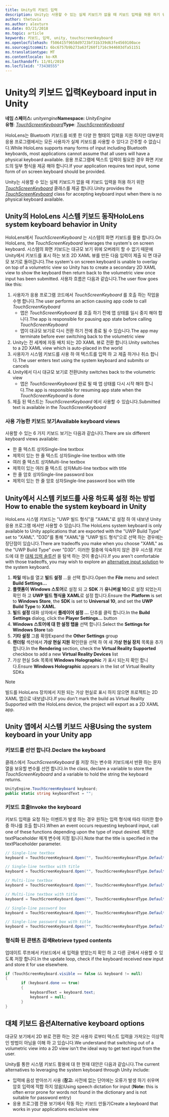 ```yaml
---
title: Unity의 키보드 입력
description: Unity는 사용할 수 있는 실제 키보드가 없을 때 키보드 입력을 허용 하기 위한 TouchScreenKeyboard 클래스를 제공 합니다.
author: thetuvix
ms.author: alexturn
ms.date: 03/21/2018
ms.topic: article
keywords: 키보드, 입력, unity, touchscreenkeyboard
ms.openlocfilehash: f506415f9658d9723bf31b339d63fe4569100ace
ms.sourcegitcommit: 6bc6757b9b273a63f260f1716c944603dfa51151
ms.translationtype: MT
ms.contentlocale: ko-KR
ms.lasthandoff: 11/01/2019
ms.locfileid: "73438555"
---
```

# <a name="keyboard-input-in-unity"></a><span data-ttu-id="3e386-104">Unity의 키보드 입력</span><span class="sxs-lookup"><span data-stu-id="3e386-104">Keyboard input in Unity</span></span>

<span data-ttu-id="3e386-105">**네임 스페이스:** *unityengine*</span><span class="sxs-lookup"><span data-stu-id="3e386-105">**Namespace:** *UnityEngine*</span></span><br>
 <span data-ttu-id="3e386-106">**유형**:  *[TouchScreenKeyboard](https://docs.unity3d.com/ScriptReference/TouchScreenKeyboard.html)*</span><span class="sxs-lookup"><span data-stu-id="3e386-106">**Type**: *[TouchScreenKeyboard](https://docs.unity3d.com/ScriptReference/TouchScreenKeyboard.html)*</span></span>

<span data-ttu-id="3e386-107">HoloLens는 Bluetooth 키보드를 비롯 한 다양 한 형태의 입력을 지원 하지만 대부분의 응용 프로그램에서는 모든 사용자가 실제 키보드를 사용할 수 있다고 간주할 수 없습니다.</span><span class="sxs-lookup"><span data-stu-id="3e386-107">While HoloLens supports many forms of input including Bluetooth keyboards, most applications cannot assume that all users will have a physical keyboard available.</span></span> <span data-ttu-id="3e386-108">응용 프로그램에 텍스트 입력이 필요한 경우 화면 키보드의 일부 형식을 제공 해야 합니다.</span><span class="sxs-lookup"><span data-stu-id="3e386-108">If your application requires text input, some form of on screen keyboard should be provided.</span></span>

<span data-ttu-id="3e386-109">Unity는 사용할 수 있는 실제 키보드가 없을 때 키보드 입력을 허용 하기 위한 *[TouchScreenKeyboard](https://docs.unity3d.com/ScriptReference/TouchScreenKeyboard.html)* 클래스를 제공 합니다.</span><span class="sxs-lookup"><span data-stu-id="3e386-109">Unity provides the *[TouchScreenKeyboard](https://docs.unity3d.com/ScriptReference/TouchScreenKeyboard.html)* class for accepting keyboard input when there is no physical keyboard available.</span></span>

## <a name="hololens-system-keyboard-behavior-in-unity"></a><span data-ttu-id="3e386-110">Unity의 HoloLens 시스템 키보드 동작</span><span class="sxs-lookup"><span data-stu-id="3e386-110">HoloLens system keyboard behavior in Unity</span></span>

<span data-ttu-id="3e386-111">HoloLens에서 *TouchScreenKeyboard* 는 시스템의 화면 키보드를 활용 합니다.</span><span class="sxs-lookup"><span data-stu-id="3e386-111">On HoloLens, the *TouchScreenKeyboard* leverages the system's on screen keyboard.</span></span> <span data-ttu-id="3e386-112">시스템의 화면 키보드는 대규모 보기 위에 오버레이 할 수 없기 때문에 Unity에서 키보드를 표시 하는 보조 2D XAML 뷰를 만든 다음 입력이 제출 되 면 대규모 보기로 돌아갑니다.</span><span class="sxs-lookup"><span data-stu-id="3e386-112">The system's on screen keyboard is unable to overlay on top of a volumetric view so Unity has to create a secondary 2D XAML view to show the keyboard then return back to the volumetric view once input has been submitted.</span></span> <span data-ttu-id="3e386-113">사용자 흐름은 다음과 같습니다.</span><span class="sxs-lookup"><span data-stu-id="3e386-113">The user flow goes like this:</span></span>
1. <span data-ttu-id="3e386-114">사용자가 응용 프로그램 코드에서 *TouchScreenKeyboard* 를 호출 하는 작업을 수행 합니다.</span><span class="sxs-lookup"><span data-stu-id="3e386-114">The user performs an action causing app code to call *TouchScreenKeyboard*</span></span>
    * <span data-ttu-id="3e386-115">앱은 *TouchScreenKeyboard* 를 호출 하기 전에 앱 상태를 일시 중지 해야 합니다.</span><span class="sxs-lookup"><span data-stu-id="3e386-115">The app is responsible for pausing app state before calling *TouchScreenKeyboard*</span></span>
    * <span data-ttu-id="3e386-116">앱이 대규모 보기로 다시 전환 하기 전에 종료 될 수 있습니다.</span><span class="sxs-lookup"><span data-stu-id="3e386-116">The app may terminate before ever switching back to the volumetric view</span></span>
2. <span data-ttu-id="3e386-117">Unity는 전 세계에 자동 배치 되는 2D XAML 뷰로 전환 합니다.</span><span class="sxs-lookup"><span data-stu-id="3e386-117">Unity switches to a 2D XAML view which is auto-placed in the world</span></span>
3. <span data-ttu-id="3e386-118">사용자가 시스템 키보드를 사용 하 여 텍스트를 입력 하 고 제출 하거나 취소 합니다.</span><span class="sxs-lookup"><span data-stu-id="3e386-118">The user enters text using the system keyboard and submits or cancels</span></span>
4. <span data-ttu-id="3e386-119">Unity에서 다시 대규모 보기로 전환</span><span class="sxs-lookup"><span data-stu-id="3e386-119">Unity switches back to the volumetric view</span></span>
    * <span data-ttu-id="3e386-120">앱은 *TouchScreenKeyboard* 완료 될 때 앱 상태를 다시 시작 해야 합니다.</span><span class="sxs-lookup"><span data-stu-id="3e386-120">The app is responsible for resuming app state when the *TouchScreenKeyboard* is done</span></span>
5. <span data-ttu-id="3e386-121">제출 된 텍스트는 *TouchScreenKeyboard* 에서 사용할 수 있습니다.</span><span class="sxs-lookup"><span data-stu-id="3e386-121">Submitted text is available in the *TouchScreenKeyboard*</span></span>

### <a name="available-keyboard-views"></a><span data-ttu-id="3e386-122">사용 가능한 키보드 보기</span><span class="sxs-lookup"><span data-stu-id="3e386-122">Available keyboard views</span></span>

<span data-ttu-id="3e386-123">사용할 수 있는 6 가지 키보드 보기는 다음과 같습니다.</span><span class="sxs-lookup"><span data-stu-id="3e386-123">There are six different keyboard views available:</span></span>
* <span data-ttu-id="3e386-124">한 줄 텍스트 상자</span><span class="sxs-lookup"><span data-stu-id="3e386-124">Single-line textbox</span></span>
* <span data-ttu-id="3e386-125">제목이 있는 한 줄 텍스트 상자</span><span class="sxs-lookup"><span data-stu-id="3e386-125">Single-line textbox with title</span></span>
* <span data-ttu-id="3e386-126">여러 줄 텍스트 상자</span><span class="sxs-lookup"><span data-stu-id="3e386-126">Multi-line textbox</span></span>
* <span data-ttu-id="3e386-127">제목이 있는 여러 줄 텍스트 상자</span><span class="sxs-lookup"><span data-stu-id="3e386-127">Multi-line textbox with title</span></span>
* <span data-ttu-id="3e386-128">한 줄 암호 상자</span><span class="sxs-lookup"><span data-stu-id="3e386-128">Single-line password box</span></span>
* <span data-ttu-id="3e386-129">제목이 있는 한 줄 암호 상자</span><span class="sxs-lookup"><span data-stu-id="3e386-129">Single-line password box with title</span></span>

## <a name="how-to-enable-the-system-keyboard-in-unity"></a><span data-ttu-id="3e386-130">Unity에서 시스템 키보드를 사용 하도록 설정 하는 방법</span><span class="sxs-lookup"><span data-stu-id="3e386-130">How to enable the system keyboard in Unity</span></span>

<span data-ttu-id="3e386-131">HoloLens 시스템 키보드는 "UWP 빌드 형식"을 "XAML"로 설정 하 여 내보낸 Unity 응용 프로그램 에서만 사용할 수 있습니다.</span><span class="sxs-lookup"><span data-stu-id="3e386-131">The HoloLens system keyboard is only available to Unity applications that are exported with the "UWP Build Type" set to "XAML".</span></span> <span data-ttu-id="3e386-132">"D3D"를 통해 "XAML"을 "UWP 빌드 형식"으로 선택 하는 경우에는 장단점이 있습니다.</span><span class="sxs-lookup"><span data-stu-id="3e386-132">There are tradeoffs you make when you choose "XAML" as the "UWP Build Type" over "D3D".</span></span> <span data-ttu-id="3e386-133">이러한 절충에 익숙하지 않은 경우 시스템 키보드에 대 한 [대체 입력 솔루션](#alternative-keyboard-options) 을 탐색 하는 것이 좋습니다.</span><span class="sxs-lookup"><span data-stu-id="3e386-133">If you aren't comfortable with those tradeoffs, you may wish to explore an [alternative input solution](#alternative-keyboard-options) to the system keyboard.</span></span>
1. <span data-ttu-id="3e386-134">**파일** 메뉴를 열고 **빌드 설정** ...을 선택 합니다.</span><span class="sxs-lookup"><span data-stu-id="3e386-134">Open the **File** menu and select **Build Settings...**</span></span>
2. <span data-ttu-id="3e386-135">**플랫폼이** **Windows 스토어**로 설정 되 고 **SDK** 가 **유니버설 10**으로 설정 되었는지 확인 하 고 **UWP 빌드 형식을** **XAML**로 설정 합니다.</span><span class="sxs-lookup"><span data-stu-id="3e386-135">Ensure the **Platform** is set to **Windows Store**, the **SDK** is set to **Universal 10**, and set the **UWP Build Type** to **XAML**.</span></span>
3. <span data-ttu-id="3e386-136">**빌드 설정** 대화 상자에서 **플레이어 설정 ...** 단추를 클릭 합니다.</span><span class="sxs-lookup"><span data-stu-id="3e386-136">In the **Build Settings** dialog, click the **Player Settings...** button</span></span>
4. <span data-ttu-id="3e386-137">**Windows 스토어에 대 한 설정 탭을** 선택 합니다.</span><span class="sxs-lookup"><span data-stu-id="3e386-137">Select the **Settings for Windows Store** tab</span></span>
5. <span data-ttu-id="3e386-138">**기타 설정** 그룹 확장</span><span class="sxs-lookup"><span data-stu-id="3e386-138">Expand the **Other Settings** group</span></span>
6. <span data-ttu-id="3e386-139">**렌더링** 섹션에서 **가상 현실 지원** 확인란을 선택 하 여 새 **가상 현실 장치** 목록을 추가 합니다.</span><span class="sxs-lookup"><span data-stu-id="3e386-139">In the **Rendering** section, check the **Virtual Reality Supported** checkbox to add a new **Virtual Reality Devices** list</span></span>
7. <span data-ttu-id="3e386-140">가상 현실 Sdk 목록에 **Windows Holographic** 가 표시 되는지 확인 합니다.</span><span class="sxs-lookup"><span data-stu-id="3e386-140">Ensure **Windows Holographic** appears in the list of Virtual Reality SDKs</span></span>

>[!NOTE]
><span data-ttu-id="3e386-141">빌드를 HoloLens 장치에서 지원 되는 가상 현실로 표시 하지 않으면 프로젝트는 2D XAML 앱으로 내보냅니다.</span><span class="sxs-lookup"><span data-stu-id="3e386-141">If you don't mark the build as Virtual Reality Supported with the HoloLens device, the project will export as a 2D XAML app.</span></span>

## <a name="using-the-system-keyboard-in-your-unity-app"></a><span data-ttu-id="3e386-142">Unity 앱에서 시스템 키보드 사용</span><span class="sxs-lookup"><span data-stu-id="3e386-142">Using the system keyboard in your Unity app</span></span>

### <a name="declare-the-keyboard"></a><span data-ttu-id="3e386-143">키보드를 선언 합니다.</span><span class="sxs-lookup"><span data-stu-id="3e386-143">Declare the keyboard</span></span>

<span data-ttu-id="3e386-144">클래스에서 *TouchScreenKeyboard* 를 저장 하는 변수와 키보드에서 반환 하는 문자열을 보유할 변수를 선언 합니다.</span><span class="sxs-lookup"><span data-stu-id="3e386-144">In the class, declare a variable to store the *TouchScreenKeyboard* and a variable to hold the string the keyboard returns.</span></span>

```cs
UnityEngine.TouchScreenKeyboard keyboard;
public static string keyboardText = "";
```

### <a name="invoke-the-keyboard"></a><span data-ttu-id="3e386-145">키보드 호출</span><span class="sxs-lookup"><span data-stu-id="3e386-145">Invoke the keyboard</span></span>

<span data-ttu-id="3e386-146">키보드 입력을 요청 하는 이벤트가 발생 하는 경우 원하는 입력 형식에 따라 이러한 함수 중 하나를 호출 합니다.</span><span class="sxs-lookup"><span data-stu-id="3e386-146">When an event occurs requesting keyboard input, call one of these functions depending upon the type of input desired.</span></span> <span data-ttu-id="3e386-147">제목은 textPlaceholder 매개 변수에 지정 됩니다.</span><span class="sxs-lookup"><span data-stu-id="3e386-147">Note that the title is specified in the textPlaceholder parameter.</span></span>

```cs
// Single-line textbox
keyboard = TouchScreenKeyboard.Open("", TouchScreenKeyboardType.Default, false, false, false, false);

// Single-line textbox with title
keyboard = TouchScreenKeyboard.Open("", TouchScreenKeyboardType.Default, false, false, false, false, "Single-line title");

// Multi-line textbox
keyboard = TouchScreenKeyboard.Open("", TouchScreenKeyboardType.Default, false, true, false, false);

// Multi-line textbox with title
keyboard = TouchScreenKeyboard.Open("", TouchScreenKeyboardType.Default, false, true, false, false, "Multi-line Title");

// Single-line password box
keyboard = TouchScreenKeyboard.Open("", TouchScreenKeyboardType.Default, false, false, true, false);

// Single-line password box with title
keyboard = TouchScreenKeyboard.Open("", TouchScreenKeyboardType.Default, false, false, true, false, "Secure Single-line Title");
```

### <a name="retrieve-typed-contents"></a><span data-ttu-id="3e386-148">형식화 된 콘텐츠 검색</span><span class="sxs-lookup"><span data-stu-id="3e386-148">Retrieve typed contents</span></span>

<span data-ttu-id="3e386-149">업데이트 루프에서 키보드에서 새 입력을 받았는지 확인 하 고 다른 곳에서 사용할 수 있도록 저장 합니다.</span><span class="sxs-lookup"><span data-stu-id="3e386-149">In the update loop, check if the keyboard received new input and store it for use elsewhere.</span></span>

```cs
if (TouchScreenKeyboard.visible == false && keyboard != null)
{
       if (keyboard.done == true)
       {
           keyboardText = keyboard.text;
           keyboard = null;
       }
}
```

## <a name="alternative-keyboard-options"></a><span data-ttu-id="3e386-150">대체 키보드 옵션</span><span class="sxs-lookup"><span data-stu-id="3e386-150">Alternative keyboard options</span></span>

<span data-ttu-id="3e386-151">대규모 보기에서 2D 뷰로 전환 하는 것은 사용자 로부터 텍스트 입력을 가져오는 이상적인 방법이 아님을 이해 하 고 있습니다.</span><span class="sxs-lookup"><span data-stu-id="3e386-151">We understand that switching out of a volumetric view into a 2D view isn't the ideal way to get text input from the user.</span></span>

<span data-ttu-id="3e386-152">Unity를 통한 시스템 키보드 활용에 대 한 현재 대안은 다음과 같습니다.</span><span class="sxs-lookup"><span data-stu-id="3e386-152">The current alternatives to leveraging the system keyboard through Unity include:</span></span>
* <span data-ttu-id="3e386-153">입력에 음성 받아쓰기 사용 (<b>참고:</b> 사전에 없는 단어에는 오류가 발생 하기 쉬우며 암호 입력에 적합 하지 않음)</span><span class="sxs-lookup"><span data-stu-id="3e386-153">Using speech dictation for input (<b>Note:</b> this is often error prone for words not found in the dictionary and is not suitable for password entry)</span></span>
* <span data-ttu-id="3e386-154">응용 프로그램 전용 보기에서 작동 하는 키보드 만들기</span><span class="sxs-lookup"><span data-stu-id="3e386-154">Create a keyboard that works in your applications exclusive view</span></span>
